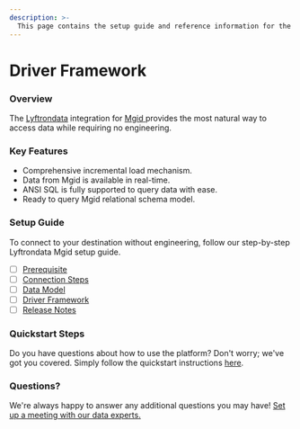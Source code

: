 ```yaml
---
description: >-
  This page contains the setup guide and reference information for the Mgid source connector.
---
```


# Driver Framework

### Overview

The [Lyftrondata](https://www.lyftrondata.com/) integration for [Mgid](https://www.lyftrondata.com/integration/mgid/)[ ](https://www.lyftrondata.com/integration/mgid/)provides the most natural way to access data while requiring no engineering.

### Key Features

* Comprehensive incremental load mechanism.
* Data from Mgid is available in real-time.&#x20;
* ANSI SQL is fully supported to query data with ease.
* Ready to query Mgid relational schema model.

### Setup Guide

To connect to your destination without engineering, follow our step-by-step Lyftrondata Mgid setup guide.

* [ ] [Prerequisite](../../marketing-analytics/mgid/prerequisite.md)
* [ ] [Connection Steps](../../marketing-analytics/mgid/connection-steps.md)
* [ ] [Data Model](../../marketing-analytics/mgid/data-model/)
* [ ] [Driver Framework](../../marketing-analytics/mgid/driver-framework/)
* [ ] [Release Notes](../../marketing-analytics/mgid/release-notes.md)

### Quickstart Steps

Do you have questions about how to use the platform? Don't worry; we've got you covered. Simply follow the quickstart instructions [here](../../../quickstart-steps.md).

### Questions? <a href="#questions" id="questions"></a>

We're always happy to answer any additional questions you may have! [Set up a meeting with our data experts.](https://www.lyftrondata.com/book-a-meeting/)


